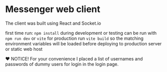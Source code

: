 # Messenger web client

The client was built using React and Socket.io

first time run: `npm install`
during development or testing can be run with `npm run dev` or `vite`
for production run `vite build` so the matching environment variables will be loaded before deploying to production server or static web host

❤️ NOTICE! For your convenience I placed a list of usernames and passwords of dummy users for login in the login page.
